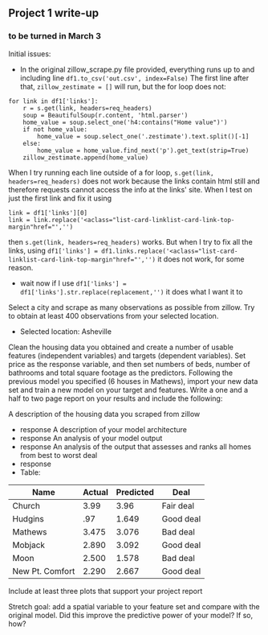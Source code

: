 ## Project 1 write-up
### to be turned in March 3

Initial issues:

* In the original zillow_scrape.py file provided, everything runs up to and including line `df1.to_csv('out.csv', index=False)` 
The first line after that, `zillow_zestimate = []` will run, but the for loop does not:

```
for link in df1['links']:
    r = s.get(link, headers=req_headers)
    soup = BeautifulSoup(r.content, 'html.parser')
    home_value = soup.select_one('h4:contains("Home value")')
    if not home_value:
        home_value = soup.select_one('.zestimate').text.split()[-1]
    else:
        home_value = home_value.find_next('p').get_text(strip=True)
    zillow_zestimate.append(home_value)
```

When I try running each line outside of a for loop, `s.get(link, headers=req_headers)` does not work because the links contain html still and therefore requests cannot access the info at the links' site. When I test on just the first link and fix it using 
```
link = df1['links'][0]
link = link.replace('<aclass="list-card-linklist-card-link-top-margin"href="','')
```
then  `s.get(link, headers=req_headers)` works. But when I try to fix all the links, using `df1['links'] = df1.links.replace('<aclass="list-card-linklist-card-link-top-margin"href="','')` it does not work, for some reason. 

* wait now if I use `df1['links'] = df1['links'].str.replace(replacement,'')` it does what I want it to


Select a city and scrape as many observations as possible from zillow. Try to obtain at least 400 observations from your selected location.

* Selected location: Asheville

Clean the housing data you obtained and create a number of usable features (independent variables) and targets (dependent variables). Set price as the response variable, and then set numbers of beds, number of bathrooms and total square footage as the predictors. Following the previous model you specified (6 houses in Mathews), import your new data set and train a new model on your target and features. Write a one and a half to two page report on your results and include the following:

A description of the housing data you scraped from zillow
* response
A description of your model architecture
* response
An analysis of your model output
* response
An analysis of the output that assesses and ranks all homes from best to worst deal
* response
* Table:

|Name | Actual      | Predicted | Deal|
|-----| ----------- | ----------- |----|
|Church| 3.99      | 3.96      | Fair deal|
|Hudgins| .97      | 1.649       | Good deal|
|Mathews| 3.475   | 3.076      | Bad deal |
|Mobjack| 2.890   | 3.092        | Good deal|
|Moon| 2.500  | 1.578        | Bad deal|
|New Pt. Comfort| 2.290   | 2.667   |Good deal|

Include at least three plots that support your project report

Stretch goal: add a spatial variable to your feature set and compare with the original model. Did this improve the predictive power of your model? If so, how?

